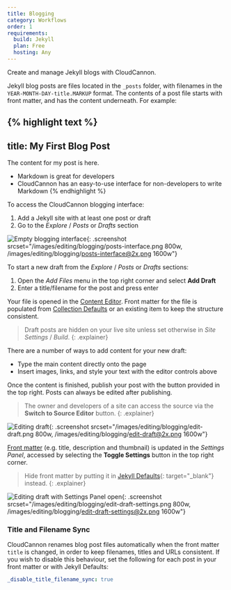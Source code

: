 ```yaml
---
title: Blogging
category: Workflows
order: 1
requirements:
  build: Jekyll
  plan: Free
  hosting: Any
---
```


Create and manage Jekyll blogs with CloudCannon.

Jekyll blog posts are files located in the `_posts` folder, with filenames in the `YEAR-MONTH-DAY-title.MARKUP` format. The contents of a post file starts with front matter, and has the content underneath. For example:

{% highlight text %}
---
title: My First Blog Post
---
The content for my post is here.

* Markdown is great for developers
* CloudCannon has an easy-to-use interface for non-developers to write Markdown
{% endhighlight %}

To access the CloudCannon blogging interface:

1. Add a Jekyll site with at least one post or draft
2. Go to the *Explore* / *Posts* or *Drafts* section

![Empty blogging interface](/images/editing/blogging/posts-interface.png){: .screenshot srcset="/images/editing/blogging/posts-interface.png 800w, /images/editing/blogging/posts-interface@2x.png 1600w"}

To start a new draft from the *Explore* / *Posts* or *Drafts* sections:

1. Open the *Add Files* menu in the top right corner and select **Add Draft**
2. Enter a title/filename for the post and press enter

Your file is opened in the [Content Editor](/editing/editors/content-editor/). Front matter for the file is populated from [Collection Defaults](/editing/experience/collection-defaults/) or an existing item to keep the structure consistent.

> Draft posts are hidden on your live site unless set otherwise in *Site Settings* / *Build*.
{: .explainer}

There are a number of ways to add content for your new draft:

* Type the main content directly onto the page
* Insert images, links, and style your text with the editor controls above

Once the content is finished, publish your post with the button provided in the top right. Posts can always be edited after publishing.

> The owner and developers of a site can access the source via the **Switch to Source Editor** button.
{: .explainer}

![Editing draft](/images/editing/blogging/edit-draft.png){: .screenshot srcset="/images/editing/blogging/edit-draft.png 800w, /images/editing/blogging/edit-draft@2x.png 1600w"}

[Front matter](/editing/editors/front-matter-editor/) (e.g. title, description and thumbnail) is updated in the *Settings Panel*, accessed by selecting the **Toggle Settings** button in the top right corner.

> Hide front matter by putting it in [Jekyll Defaults](http://jekyllrb.com/docs/configuration/#front-matter-defaults){: target="_blank"} instead.
{: .explainer}

![Editing draft with Settings Panel open](/images/editing/blogging/edit-draft-settings.png){: .screenshot srcset="/images/editing/blogging/edit-draft-settings.png 800w, /images/editing/blogging/edit-draft-settings@2x.png 1600w"}

### Title and Filename Sync

CloudCannon renames blog post files automatically when the front matter `title` is changed, in order to keep filenames, titles and URLs consistent. If you wish to disable this behaviour, set the following for each post in your front matter or with Jekyll Defaults:

```yaml
_disable_title_filename_sync: true
```
